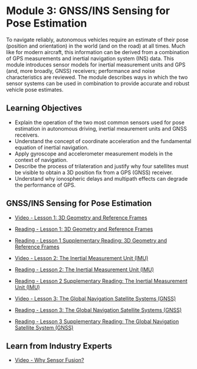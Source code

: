 # Module 3: GNSS/INS Sensing for Pose Estimation

To navigate reliably, autonomous vehicles require an estimate of their pose (position and orientation) in the world (and on the road) at all times. Much like for modern aircraft, this information can be derived from a combination of GPS measurements and inertial navigation system (INS) data. This module introduces sensor models for inertial measurement units and GPS (and, more broadly, GNSS) receivers; performance and noise characteristics are reviewed. The module describes ways in which the two sensor systems can be used in combination to provide accurate and robust vehicle pose estimates.

## Learning Objectives

- Explain the operation of the two most common sensors used for pose estimation in autonomous driving, inertial meaurement units and GNSS receivers.
- Understand the concept of coordinate acceleration and the fundamental equation of inertial navigation.
- Apply gyroscope and accelerometer measurement models in the context of navigation.
- Describe the process of trilateration and justify why four satellites must be visible to obtain a 3D position fix from a GPS (GNSS) receiver.
- Understand why ionospheric delays and multipath effects can degrade the performance of GPS.

## GNSS/INS Sensing for Pose Estimation

- [Video - Lesson 1: 3D Geometry and Reference Frames](https://www.coursera.org/learn/state-estimation-localization-self-driving-cars/lecture/ccy3B/lesson-1-3d-geometry-and-reference-frames)

- [Reading - Lesson 1: 3D Geometry and Reference Frames](./Readings/C2M3L1-3D_Geometry_and_Refrence_Frames.pdf)

- [Reading - Lesson 1 Supplementary Reading: 3D Geometry and Reference Frames](https://www.coursera.org/learn/state-estimation-localization-self-driving-cars/supplement/4rJ2h/lesson-1-supplementary-reading-3d-geometry-and-reference-frames)

- [Video - Lesson 2: The Inertial Measurement Unit (IMU)](https://www.coursera.org/learn/state-estimation-localization-self-driving-cars/lecture/TBMU9/lesson-2-the-inertial-measurement-unit-imu)

- [Reading - Lesson 2: The Inertial Measurement Unit (IMU)](./Readings/C2M3L2-The_Inertial_Measurement_Unit.pdf)

- [Reading - Lesson 2 Supplementary Reading: The Inertial Measurement Unit (IMU)](https://www.coursera.org/learn/state-estimation-localization-self-driving-cars/supplement/FZdrA/lesson-2-supplementary-reading-the-inertial-measurement-unit-imu)

- [Video - Lesson 3: The Global Navigation Satellite Systems (GNSS)](https://www.coursera.org/learn/state-estimation-localization-self-driving-cars/lecture/TDlnE/lesson-3-the-global-navigation-satellite-systems-gnss)

- [Reading - Lesson 3: The Global Navigation Satellite Systems (GNSS)](./Readings/C2M3L3-Global_Navigation_Satellite_Systems.pdf)

- [Reading - Lesson 3 Supplementary Reading: The Global Navigation Satellite System (GNSS)](https://www.coursera.org/learn/state-estimation-localization-self-driving-cars/supplement/q2Z7F/lesson-3-supplementary-reading-the-global-navigation-satellite-system-gnss)

## Learn from Industry Experts

- [Video - Why Sensor Fusion?](https://www.coursera.org/learn/state-estimation-localization-self-driving-cars/lecture/HCP35/why-sensor-fusion)